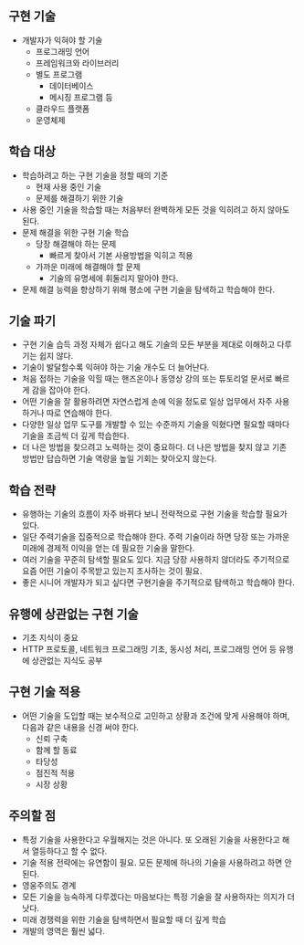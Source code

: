 ## 구현 기술
- 개발자가 익혀야 할 기술
	- 프로그래밍 언어
	- 프레임워크와 라이브러리
	- 별도 프로그램
		- 데이터베이스
		- 메시징 프로그램 등
	- 클라우드 플랫폼
	- 운영체제

## 학습 대상
- 학습하려고 하는 구현 기술을 정할 때의 기준
	- 현재 사용 중인 기술
	- 문제를 해결하기 위한 기술
- 사용 중인 기술을 학습할 때는 처음부터 완벽하게 모든 것을 익히려고 하지 않아도 된다.
- 문제 해결을 위한 구현 기술 학습
	- 당장 해결해야 하는 문제
		- 빠르게 찾아서 기본 사용방법을 익히고 적용
	- 가까운 미래에 해결해야 할 문제
		- 기술의 유명세에 휘둘리지 말아야 한다.
- 문제 해결 능력을 향상하기 위해 평소에 구현 기술을 탐색하고 학습해야 한다.

## 기술 파기
- 구현 기술 습득 과정 자체가 쉽다고 해도 기술의 모든 부분을 제대로 이해하고 다루기는 쉽지 않다.
- 기술이 발달할수록 익혀야 하는 기술 개수도 더 늘어난다.
- 처음 접하는 기술을 익힐 때는 핸즈온이나 동영상 강의 또는 튜토리얼 문서로 빠르게 감을 잡아야 한다.
- 어떤 기술을 잘 활용하려면 자연스럽게 손에 익을 정도로 일상 업무에서 자주 사용하거나 따로 연습해야 한다.
- 다양한 일상 업무 도구를 개발할 수 있는 수준까지 기술을 익혔다면 필요할 때마다 기술을 조금씩 더 깊게 학습한다.
- 더 나은 방법을 찾으려고 노력하는 것이 중요하다. 더 나은 방법을 찾지 않고 기존 방법만 답습하면 기술 역량을 높일 기회는 찾아오지 않는다.

## 학습 전략
- 유행하는 기술의 흐름이 자주 바뀌다 보니 전략적으로 구현 기술을 학습할 필요가 있다.
- 일단 주력기술을 집중적으로 학습해야 한다. 주력 기술이라 하면 당장 또는 가까운 미래에 경제적 이익을 얻는 데 필요한 기술을 말한다.
- 여러 기술을 꾸준히 탐색할 필요도 있다. 지금 당장 사용하지 않더라도 주기적으로 요즘 어떤 기술이 주목받고 있는지 조사하는 것이 필요.
- 좋은 시니어 개발자가 되고 싶다면 구현기술을 주기적으로 탐색하고 학습해야 한다.

## 유행에 상관없는 구현 기술
- 기초 지식이 중요
- HTTP 프로토콜, 네트워크 프로그래밍 기초, 동시성 처리, 프로그래밍 언어 등 유행에 상관없는 지식도 공부

## 구현 기술 적용
- 어떤 기술을 도입할 때는 보수적으로 고민하고 상황과 조건에 맞게 사용해야 하며, 다음과 같은 내용을 신경 써야 한다.
	- 신뢰 구축
	- 함께 할 동료
	- 타당성
	- 점진적 적용
	- 시장 상황

## 주의할 점
- 특정 기술을 사용한다고 우월해지는 것은 아니다. 또 오래된 기술을 사용한다고 해서 열등하다고 할 수 없다.
- 기술 적용 전략에는 유연함이 필요. 모든 문제에 하나의 기술을 사용하려고 하면 안 된다.
- 영웅주의도 경계
- 모든 기술을 능숙하게 다루겠다는 마음보다는 특정 기술을 잘 사용하자는 의지가 더 낫다.
- 미래 경쟁력을 위한 기술을 탐색하면서 필요할 때 더 깊게 학습
- 개발의 영역은 훨씬 넓다.